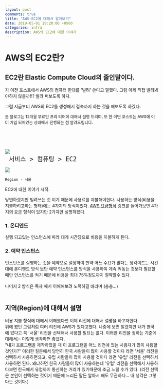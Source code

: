 ```yaml
---
layout: post
comments: true
title: "AWS-EC2에 대해서 알아보기"
date: 2019-05-01 19:20:00 +0900
categories: infra
description: AWS의 EC2에 대한 이야기
---
```


# AWS의 EC2란?
## EC2란 Elastic Compute Cloud의 줄인말이다.

<p>자 이전 포스트에서 AWS의 컴퓨터 한대를 '빌려' 쓴다고 말했다. 그럼 이제 직접 빌려봐야하지 않을까!!? 빌려 써보도록 하자.</p>
<p>그럼 지금부터 AWS의 EC2를 생성해서 접속까지 하는 것을 해보도록 하겠다.</p>
<p><font size="2em">본 블로그는 12개월 무료인 프리 티어에 대해서 설명 드리며, 또 한 이번 포스트는 AWS에 이미 가입 되어있는 상태에서 진행되는 점 알려드립니다.</font></p><br><br><br>

<img src="{{site.static_url}}/img/infra/infra-aws-ec2-1.png"><br>
<font size="5em"> <code> 서비스 > 컴퓨팅 > EC2 </code> </font>

<img src="{{site.static_url}}/img/infra/infra-aws-ec2-2.png"><br>

    Region - 서울

EC2에 대한 이야기 시작.

당연하겠지만 빌려쓰는 것 이기 때문에 사용료를 지불해야한다. 사용하는 방식(비용을 지불하려고하는 형태)에는 4가지의 방식이있다.
[AWS 요금형식](https://aws.amazon.com/ko/ec2/pricing/) 링크를 들어가보면 4가지의 요금 형식이 있지만 2가지만 설명하겠다.
### 1. 온디멘드
실행 되고있는 인스턴스에 따라 대게 시간당으로 비용을 지불하게 된다.
### 2. 예약 인스턴스
인스턴스를 실행하는 것을 예약으로 설정하여 만약 어느 수요가 많다는 생각이드는 시간대에 온디멘드 방식 보단 예약 인스턴스를 방식을 사용하여 계속 켜놓는 것보다 필요할 때만 인스턴스를 켜기 때문에 비용을 최대 75%정도까지 절약할수 있다. <br><br>나머지 2 방식은 독자 께서 이해해보려 노력하길 바라며 (총총...)<br><br>

## 지역(Region)에 대해서 설명
비용 지불 형식에 대해서 이해했다면 이제 리전에 대해서 설명을 하고자한다.<br>위에 봤던 그림처럼 여러 리전에 AWS가 있다고했다. 나중에 보면 알겠지만 내가 한국에 있다고 꼭 '서울' 리전을 선택해서 사용할 필요는 없다. 이러한 리전을 정하는 기준에 대해서는 이렇게 생각하면 좋겠다.<br>"내가 프로그램을 제작하였을 때 이 프로그램을 어느 리전에 있는 사용자가 많이 사용할 것인가?" 이러한 질문에서 당연히 한국 사람들이 많이 사용할 것이다 라면 '서울' 리전을 선택하서 사용하면되고, 유럽 사람들이 많이 사용할 것이다 라면 '유럽' 리전을 선택하서 사용하면 된다. 왜냐하면 한국 사람들이 많이 사용하는데 '유럽' 리전을 선택해서 사용하다보면 한국에서 유럽까지 통신하는 거리가 있기때문에 조금 느릴 수가 있다. (리전 선택은 본인이 선택하는 것이기 때문에 느리든 말든 알아서 해도 무관하다... 내 생각은 그렇다는 것이다.)<br><br>